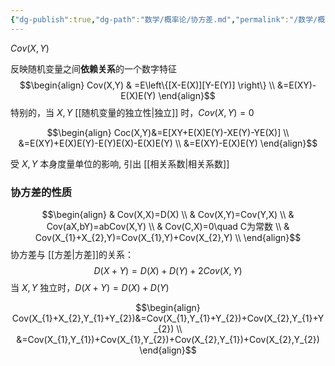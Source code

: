 ```yaml
---
{"dg-publish":true,"dg-path":"数学/概率论/协方差.md","permalink":"/数学/概率论/协方差/","dgPassFrontmatter":true,"noteIcon":"","created":"2024-04-19T23:58:39.904+08:00","updated":"2024-05-18T13:49:50.514+08:00"}
---
```


$Cov(X,Y)$

反映随机变量之间**依赖关系**的一个数字特征
$$\begin{align}
Cov(X,Y) & =E\left\{[X-E(X)][Y-E(Y)] \right\} \\
&=E(XY)-E(X)E(Y)
\end{align}$$
特别的，当 $X,Y$ [[随机变量的独立性\|独立]] 时，$Cov(X,Y)=0$

$$\begin{align}
Coc(X,Y)&=E[XY+E(X)E(Y)-XE(Y)-YE(X)] \\
&=E(XY)+E(X)E(Y)-E(Y)E(X)-E(X)E(Y) \\
&=E(XY)-E(X)E(Y)
\end{align}$$


受 $X,Y$ 本身度量单位的影响, 引出 [[相关系数\|相关系数]]
### 协方差的性质

$$\begin{align}
 & Cov(X,X)=D(X)  \\
& Cov(X,Y)=Cov(Y,X) \\
 & Cov(aX,bY)=abCov(X,Y) \\
 & Cov(C,X)=0\quad C为常数 \\
 & Cov(X_{1}+X_{2},Y)=Cov(X_{1},Y)+Cov(X_{2},Y) \\
\end{align}$$
协方差与 [[方差\|方差]]的关系：
$$
D(X+Y)=D(X)+D(Y)+2Cov(X,Y)
$$
当 $X,Y$ 独立时，$D(X+Y)=D(X)+D(Y)$

$$\begin{align}
Cov(X_{1}+X_{2},Y_{1}+Y_{2})&=Cov(X_{1},Y_{1}+Y_{2})+Cov(X_{2},Y_{1}+Y_{2}) \\
&=Cov(X_{1},Y_{1})+Cov(X_{1},Y_{2})+Cov(X_{2},Y_{1})+Cov(X_{2},Y_{2})
\end{align}$$

